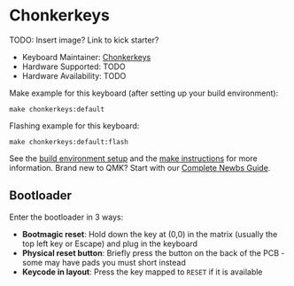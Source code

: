 # Chonkerkeys

TODO: Insert image? Link to kick starter?

* Keyboard Maintainer: [Chonkerkeys](https://github.com/Chonkerkeys)
* Hardware Supported: TODO
* Hardware Availability: TODO

Make example for this keyboard (after setting up your build environment):

    make chonkerkeys:default

Flashing example for this keyboard:

    make chonkerkeys:default:flash

See the [build environment setup](https://docs.qmk.fm/#/getting_started_build_tools) and the [make instructions](https://docs.qmk.fm/#/getting_started_make_guide) for more information. Brand new to QMK? Start with our [Complete Newbs Guide](https://docs.qmk.fm/#/newbs).

## Bootloader

Enter the bootloader in 3 ways:

* **Bootmagic reset**: Hold down the key at (0,0) in the matrix (usually the top left key or Escape) and plug in the keyboard
* **Physical reset button**: Briefly press the button on the back of the PCB - some may have pads you must short instead
* **Keycode in layout**: Press the key mapped to `RESET` if it is available
